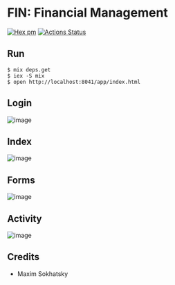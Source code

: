 FIN: Financial Management
=========================

[![Hex pm](http://img.shields.io/hexpm/v/fin.svg?style=flat)](https://hex.pm/packages/fin)
[![Actions Status](https://github.com/erpuno/fin/workflows/mix/badge.svg)](https://github.com/erpuno/fin/actions)

Run
---

```
$ mix deps.get
$ iex -S mix
$ open http://localhost:8041/app/index.html
```

Login
-----

![image](https://user-images.githubusercontent.com/144776/200148867-67025100-560e-4dc5-bcdd-dacf88e50c83.png)

Index
-----

![image](https://user-images.githubusercontent.com/144776/200148891-fe783705-037d-4217-894f-5de06e6180de.png)

Forms
-----

![image](https://user-images.githubusercontent.com/144776/200148896-b09d25b6-2c67-4d1d-b851-aaadc9164c82.png)

Activity
--------

![image](https://user-images.githubusercontent.com/144776/200148900-fd43d90f-823a-4ef7-b145-a2c84895bf20.png)

Credits
-------

* Maxim Sokhatsky


